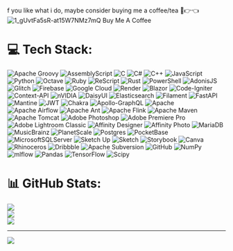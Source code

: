 f you like what i do, maybe consider buying me a coffee/tea 🥺👉👈
![1_gUvtFa5sR-at15W7NMz7mQ](https://github.com/user-attachments/assets/e0fcbb28-01de-41dd-b047-2759f06e69f5)
Buy Me A Coffee
# 💻 Tech Stack:
![Apache Groovy](https://img.shields.io/badge/Apache%20Groovy-4298B8.svg?style=flat-square&logo=Apache+Groovy&logoColor=white) ![AssemblyScript](https://img.shields.io/badge/assembly%20script-%23000000.svg?style=flat-square&logo=assemblyscript&logoColor=white) ![C](https://img.shields.io/badge/c-%2300599C.svg?style=flat-square&logo=c&logoColor=white) ![C#](https://img.shields.io/badge/c%23-%23239120.svg?style=flat-square&logo=csharp&logoColor=white) ![C++](https://img.shields.io/badge/c++-%2300599C.svg?style=flat-square&logo=c%2B%2B&logoColor=white) ![JavaScript](https://img.shields.io/badge/javascript-%23323330.svg?style=flat-square&logo=javascript&logoColor=%23F7DF1E) ![Python](https://img.shields.io/badge/python-3670A0?style=flat-square&logo=python&logoColor=ffdd54) ![Octave](https://img.shields.io/badge/OCTAVE-darkblue?style=flat-square&logo=octave&logoColor=fcd683) ![Ruby](https://img.shields.io/badge/ruby-%23CC342D.svg?style=flat-square&logo=ruby&logoColor=white) ![ReScript](https://img.shields.io/badge/rescript-%2314162c?style=flat-square&logo=rescript&logoColor=e34c4c) ![Rust](https://img.shields.io/badge/rust-%23000000.svg?style=flat-square&logo=rust&logoColor=white) ![PowerShell](https://img.shields.io/badge/PowerShell-%235391FE.svg?style=flat-square&logo=powershell&logoColor=white) ![AdonisJS](https://img.shields.io/badge/adonisjs-%23220052.svg?style=flat-square&logo=adonisjs&logoColor=white) ![Glitch](https://img.shields.io/badge/glitch-%233333FF.svg?style=flat-square&logo=glitch&logoColor=white) ![Firebase](https://img.shields.io/badge/firebase-%23039BE5.svg?style=flat-square&logo=firebase) ![Google Cloud](https://img.shields.io/badge/GoogleCloud-%234285F4.svg?style=flat-square&logo=google-cloud&logoColor=white) ![Render](https://img.shields.io/badge/Render-%46E3B7.svg?style=flat-square&logo=render&logoColor=white) ![Blazor](https://img.shields.io/badge/blazor-%235C2D91.svg?style=flat-square&logo=blazor&logoColor=white) ![Code-Igniter](https://img.shields.io/badge/CodeIgniter-%23EF4223.svg?style=flat-square&logo=codeIgniter&logoColor=white) ![Context-API](https://img.shields.io/badge/Context--Api-000000?style=flat-square&logo=react) ![nVIDIA](https://img.shields.io/badge/cuda-000000.svg?style=flat-square&logo=nVIDIA&logoColor=green) ![DaisyUI](https://img.shields.io/badge/daisyui-5A0EF8?style=flat-square&logo=daisyui&logoColor=white) ![Elasticsearch](https://img.shields.io/badge/elasticsearch-%230377CC.svg?style=flat-square&logo=elasticsearch&logoColor=white) ![Filament](https://img.shields.io/badge/Filament-FFAA00?style=flat-square&logoColor=%23000000) ![FastAPI](https://img.shields.io/badge/FastAPI-005571?style=flat-square&logo=fastapi) ![Mantine](https://img.shields.io/badge/Mantine-ffffff?style=flat-square&logo=Mantine&logoColor=339af0) ![JWT](https://img.shields.io/badge/JWT-black?style=flat-square&logo=JSON%20web%20tokens) ![Chakra](https://img.shields.io/badge/chakra-%234ED1C5.svg?style=flat-square&logo=chakraui&logoColor=white) ![Apollo-GraphQL](https://img.shields.io/badge/-ApolloGraphQL-311C87?style=flat-square&logo=apollo-graphql) ![Apache](https://img.shields.io/badge/apache-%23D42029.svg?style=flat-square&logo=apache&logoColor=white) ![Apache Airflow](https://img.shields.io/badge/Apache%20Airflow-017CEE?style=flat-square&logo=Apache%20Airflow&logoColor=white) ![Apache Ant](https://img.shields.io/badge/Apache%20Ant-A81C7D?style=flat-square&logo=Apache%20Ant&logoColor=white) ![Apache Flink](https://img.shields.io/badge/Apache%20Flink-E6526F?style=flat-square&logo=Apache%20Flink&logoColor=white) ![Apache Maven](https://img.shields.io/badge/Apache%20Maven-C71A36?style=flat-square&logo=Apache%20Maven&logoColor=white) ![Apache Tomcat](https://img.shields.io/badge/apache%20tomcat-%23F8DC75.svg?style=flat-square&logo=apache-tomcat&logoColor=black) ![Adobe Photoshop](https://img.shields.io/badge/adobe%20photoshop-%2331A8FF.svg?style=flat-square&logo=adobe%20photoshop&logoColor=white) ![Adobe Premiere Pro](https://img.shields.io/badge/Adobe%20Premiere%20Pro-9999FF.svg?style=flat-square&logo=Adobe%20Premiere%20Pro&logoColor=white) ![Adobe Lightroom Classic](https://img.shields.io/badge/Adobe%20Lightroom%20Classic-31A8FF.svg?style=flat-square&logo=Adobe%20Lightroom%20Classic&logoColor=white) ![Affinity Designer](https://img.shields.io/badge/affinity%20desginer-%231B72BE.svg?style=flat-square&logo=affinity-designer&logoColor=white) ![Affinity Photo](https://img.shields.io/badge/affinityphoto-%237E4DD2.svg?style=flat-square&logo=affinity-photo&logoColor=white) ![MariaDB](https://img.shields.io/badge/MariaDB-003545?style=flat-square&logo=mariadb&logoColor=white) ![MusicBrainz](https://img.shields.io/badge/Musicbrainz-EB743B?style=flat-square&logo=musicbrainz&logoColor=BA478F) ![PlanetScale](https://img.shields.io/badge/planetscale-%23000000.svg?style=flat-square&logo=planetscale&logoColor=white) ![Postgres](https://img.shields.io/badge/postgres-%23316192.svg?style=flat-square&logo=postgresql&logoColor=white) ![PocketBase](https://img.shields.io/badge/pocketbase-%23b8dbe4.svg?style=flat-square&logo=Pocketbase&logoColor=black) ![MicrosoftSQLServer](https://img.shields.io/badge/Microsoft%20SQL%20Server-CC2927?style=flat-square&logo=microsoft%20sql%20server&logoColor=white) ![Sketch Up](https://img.shields.io/badge/SketchUp-005F9E?style=flat-square&logo=sketchup&logoColor=white) ![Sketch](https://img.shields.io/badge/Sketch-FFB387?style=flat-square&logo=sketch&logoColor=black) ![Storybook](https://img.shields.io/badge/-Storybook-FF4785?style=flat-square&logo=storybook&logoColor=white) ![Canva](https://img.shields.io/badge/Canva-%2300C4CC.svg?style=flat-square&logo=Canva&logoColor=white) ![Rhinoceros](https://img.shields.io/badge/Rhinoceros-801010?style=flat-square&logo=rhinoceros&logoColor=white) ![Dribbble](https://img.shields.io/badge/Dribbble-EA4C89?style=flat-square&logo=dribbble&logoColor=white) ![Apache Subversion](https://img.shields.io/badge/subversion-%23809CC9.svg?style=flat-square&logo=subversion&logoColor=white) ![GitHub](https://img.shields.io/badge/github-%23121011.svg?style=flat-square&logo=github&logoColor=white) ![NumPy](https://img.shields.io/badge/numpy-%23013243.svg?style=flat-square&logo=numpy&logoColor=white) ![mlflow](https://img.shields.io/badge/mlflow-%23d9ead3.svg?style=flat-square&logo=numpy&logoColor=blue) ![Pandas](https://img.shields.io/badge/pandas-%23150458.svg?style=flat-square&logo=pandas&logoColor=white) ![TensorFlow](https://img.shields.io/badge/TensorFlow-%23FF6F00.svg?style=flat-square&logo=TensorFlow&logoColor=white) ![Scipy](https://img.shields.io/badge/SciPy-%230C55A5.svg?style=flat-square&logo=scipy&logoColor=%white)
# 📊 GitHub Stats:
![](https://github-readme-stats.vercel.app/api?username=dismisc12&theme=dark&hide_border=false&include_all_commits=false&count_private=false)<br/>
![](https://github-readme-streak-stats.herokuapp.com/?user=dismisc12&theme=dark&hide_border=false)<br/>
![](https://github-readme-stats.vercel.app/api/top-langs/?username=dismisc12&theme=dark&hide_border=false&include_all_commits=false&count_private=false&layout=compact)

---
[![](https://visitcount.itsvg.in/api?id=dismisc12&icon=0&color=0)](https://visitcount.itsvg.in)

<!-- Proudly created with GPRM ( https://gprm.itsvg.in ) -->







